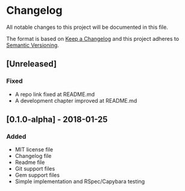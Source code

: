 # Changelog
All notable changes to this project will be documented in this file.

The format is based on [Keep a Changelog](http://keepachangelog.com/en/1.0.0/)
and this project adheres to [Semantic Versioning](http://semver.org/spec/v2.0.0.html).

## [Unreleased]
### Fixed
- A repo link fixed at README.md
- A development chapter improved at README.md 

## [0.1.0-alpha] - 2018-01-25
### Added
- MIT license file
- Changelog file
- Readme file
- Git support files
- Gem support files
- Simple implementation and RSpec/Capybara testing
